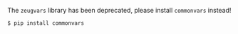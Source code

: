 The `zeugvars` library has been deprecated, please install `commonvars` instead!

```bash
$ pip install commonvars
```